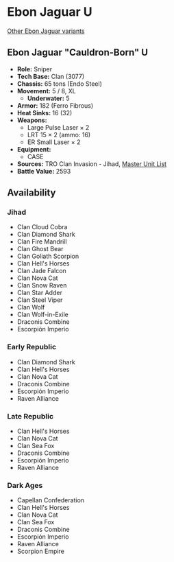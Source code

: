 # Ebon Jaguar U

[Other Ebon Jaguar variants](../ebon_jaguar.md)

## Ebon Jaguar "Cauldron-Born" U
- **Role:** Sniper
- **Tech Base:** Clan (3077)
- **Chassis:** 65 tons (Endo Steel)
- **Movement:** 5 / 8, XL
  - **Underwater:** 5
- **Armor:** 182 (Ferro Fibrous)
- **Heat Sinks:** 16 (32)
- **Weapons:**
  - Large Pulse Laser × 2
  - LRT 15 × 2 (ammo: 16)
  - ER Small Laser × 2
- **Equipment:**
  - CASE
- **Sources:** TRO Clan Invasion - Jihad, [Master Unit List](http://masterunitlist.info/Unit/Details/497/cauldron-born-ebon-jaguar-u)
- **Battle Value:** 2593

## Availability

### Jihad
- Clan Cloud Cobra
- Clan Diamond Shark
- Clan Fire Mandrill
- Clan Ghost Bear
- Clan Goliath Scorpion
- Clan Hell's Horses
- Clan Jade Falcon
- Clan Nova Cat
- Clan Snow Raven
- Clan Star Adder
- Clan Steel Viper
- Clan Wolf
- Clan Wolf-in-Exile
- Draconis Combine
- Escorpión Imperio

### Early Republic
- Clan Diamond Shark
- Clan Hell's Horses
- Clan Nova Cat
- Draconis Combine
- Escorpión Imperio
- Raven Alliance

### Late Republic
- Clan Hell's Horses
- Clan Nova Cat
- Clan Sea Fox
- Draconis Combine
- Escorpión Imperio
- Raven Alliance

### Dark Ages
- Capellan Confederation
- Clan Hell's Horses
- Clan Nova Cat
- Clan Sea Fox
- Draconis Combine
- Escorpión Imperio
- Raven Alliance
- Scorpion Empire

